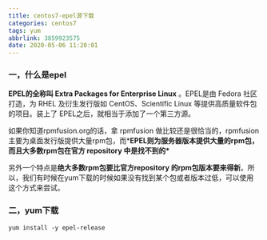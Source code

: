 ```yaml
---
title: centos7-epel源下载
categories: centos7
tags: yum
abbrlink: 3859923575
date: 2020-05-06 11:20:01
---
```




### 一，什么是epel

**EPEL的全称叫 Extra Packages for Enterprise Linux** 。EPEL是由 Fedora 社区打造，为 RHEL 及衍生发行版如 CentOS、Scientific Linux 等提供高质量软件包的项目。装上了 EPEL之后，就相当于添加了一个第三方源。

如果你知道rpmfusion.org的话，拿 rpmfusion 做比较还是很恰当的，rpmfusion 主要为桌面发行版提供大量rpm包，而***EPEL则为服务器版本提供大量的rpm包，而且大多数rpm包在官方 repository 中是找不到的\***

另外一个特点是**绝大多数rpm包要比官方repository 的rpm包版本要来得新**。所以，我们有时候在yum下载的时候如果没有找到某个包或者版本过低，可以使用这个方式来尝试。



### 二，yum下载

~~~
yum install -y epel-release
~~~


